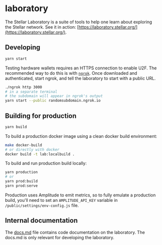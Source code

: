 # laboratory

The Stellar Laboratory is a suite of tools to help one learn about exploring the
Stellar network. See it in action:
[https://laboratory.stellar.org/](https://laboratory.stellar.org/).

## Developing

```sh
yarn start
```

Testing hardware wallets requires an HTTPS connection to enable U2F. The
recommended way to do this is with [`ngrok`](https://ngrok.com/). Once
downloaded and authenticated, start ngrok, and tell the laboratory to start with
a public URL.

```bash
./ngrok http 3000
# in a separate terminal
# the subdomain will appear in ngrok's output
yarn start --public randomsubdomain.ngrok.io
```

## Building for production

```sh
yarn build
```

To build a production docker image using a clean docker build environment:

```sh
make docker-build
# or directly with docker
docker build -t lab:localbuild .
```

To build and run production build locally:

```sh
yarn production
# or
yarn prod:build
yarn prod:serve
```

Production uses Amplitude to emit metrics, so to fully emulate a production build, you'll need to set an `AMPLITUDE_API_KEY` variable in `/public/settings/env-config.js` file.

## Internal documentation

The [docs.md](./docs.md) file contains code documentation on the laboratory. The
docs.md is only relevant for developing the laboratory.
